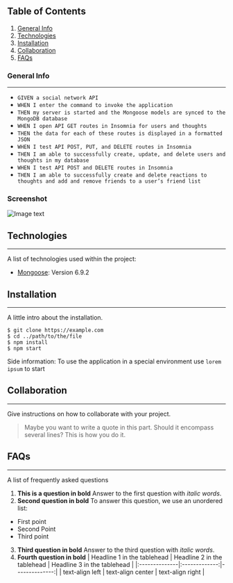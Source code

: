 ## Table of Contents
1. [General Info](#general-info)
2. [Technologies](#technologies)
3. [Installation](#installation)
4. [Collaboration](#collaboration)
5. [FAQs](#faqs)
### General Info
***
- `GIVEN a social network API`
- `WHEN I enter the command to invoke the application`
- `THEN my server is started and the Mongoose models are synced to the MongoDB database`
- `WHEN I open API GET routes in Insomnia for users and thoughts`
- `THEN the data for each of these routes is displayed in a formatted JSON`
- `WHEN I test API POST, PUT, and DELETE routes in Insomnia`
- `THEN I am able to successfully create, update, and delete users and thoughts in my database`
- `WHEN I test API POST and DELETE routes in Insomnia`
- `THEN I am able to successfully create and delete reactions to thoughts and add and remove friends to a user’s friend list`
### Screenshot
![Image text](https://www.united-internet.de/fileadmin/user_upload/Brands/Downloads/Logo_IONOS_by.jpg)
## Technologies
***
A list of technologies used within the project:
* [Mongoose](https://mongoosejs.com/): Version 6.9.2 
## Installation
***
A little intro about the installation. 
```
$ git clone https://example.com
$ cd ../path/to/the/file
$ npm install
$ npm start
```
Side information: To use the application in a special environment use ```lorem ipsum``` to start
## Collaboration
***
Give instructions on how to collaborate with your project.
> Maybe you want to write a quote in this part. 
> Should it encompass several lines?
> This is how you do it.
## FAQs
***
A list of frequently asked questions
1. **This is a question in bold**
Answer to the first question with _italic words_. 
2. __Second question in bold__ 
To answer this question, we use an unordered list:
* First point
* Second Point
* Third point
3. **Third question in bold**
Answer to the third question with *italic words*.
4. **Fourth question in bold**
| Headline 1 in the tablehead | Headline 2 in the tablehead | Headline 3 in the tablehead |
|:--------------|:-------------:|--------------:|
| text-align left | text-align center | text-align right |
